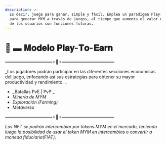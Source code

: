 ```yaml
---
description: >-
  Es decir, juega para ganar, simple y fácil. Emplea un paradigma Play-to-Earn
  para generar MYM a través de juegos, al tiempo que aumenta el valor de las NFT
  de los usuarios con funciones futuras.
---
```


# 🤖 ▬ 𝐌𝐨𝐝𝐞𝐥𝐨 𝐏𝐥𝐚𝐲-𝐓𝐨-𝐄𝐚𝐫𝐧

━━━━━━━━━━━━━━━━━━✧🤖✧━━━━━━━━━━━━━━━━━━━━

_Los jugadores podrán participar en las diferentes secciones económicas del juego, enfocando así sus estrategias para obtener su mayor productividad y rendimiento.  _

* _Batallas PvE | PvP _
* _Minería de MYM_
* _Exploración (Farming)_
* _Metaverso_

━━━━━━━━━━━━━━━━━━✧🤖✧━━━━━━━━━━━━━━━━━━━━

_Los NFT se podrán intercambiar por tokens MYM en el mercado,  teniendo luego la posibilidad de usar el token MYM en intercambios o convertir a moneda fiduciaria(FIAT)_.&#x20;



